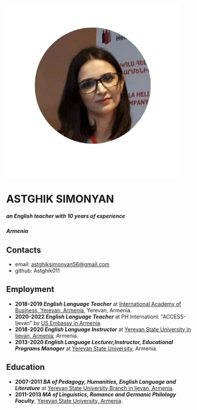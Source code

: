 ![My photo](/markdown.jpg)

# **ASTGHIK SIMONYAN**
##### *an English teacher with 10 years of experience*
##### Armenia

## **Contacts**

+ email: astghiksimonyan56@gmail.com
+ github: Astghik011

## **Employment**

+ **2018-2019 *English Language Teacher*** at [International Academy of Business, Yerevan, Armenia](https://www.facebook.com/IabCentrePage/), Yerevan, Armenia.
+ **2020-2022 *English Language Teacher*** at PH Internationl: "ACCESS-Ijevan" by [US Embassy in Armenia](https://am.usembassy.gov/).
+ **2018-2020 *English Language Instructor*** at [Yerevan State University in Ijevan, Armenia](http://ijevan.ysu.am/en/), Armenia. 
+ **2013-2020 *English Language Lecturer,Instructor, Educational Programs Manager*** at [Yerevan State University](http://ijevan.ysu.am/en/), Armenia.

## **Education** 

+ **2007-2011 *BA of Pedagogy, Humanities, English Language and Literature*** at [Yerevan State University Branch in Ijevan, Armenia](http://ijevan.ysu.am/en/).
+ **2011-2013 *MA of Linguistics, Romance and Germanic Philology Faculty***, [Yerevan State University, Armenia](http://ysu.am/main/en).

